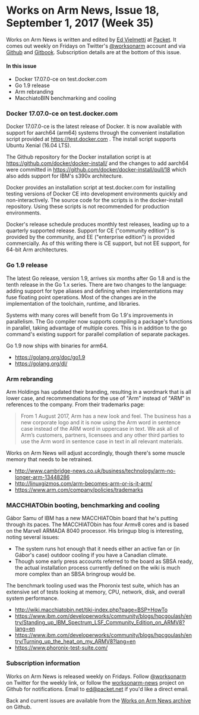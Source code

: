 # Works on Arm News, Issue 18, September 1, 2017 (Week 35)

Works on Arm News is written and edited by [Ed Vielmetti] at [Packet]. It comes out weekly on Fridays on Twitter's [@worksonarm] account and via [Github] and [Gitbook]. Subscription details are at the bottom of this issue.

[Ed Vielmetti]:https://www.packet.net/about/ed-vielmetti/
[Packet]:https://www.packet.net
[@worksonarm]:https://twitter.com/worksonarm
[Github]:http://github.com/vielmetti/worksonarm-news
[Gitbook]:https://vielmetti.gitbooks.io/works-on-arm-news/content/

#### In this issue

* Docker 17.07.0-ce on test.docker.com
* Go 1.9 release
* Arm rebranding
* MacchiatoBIN benchmarking and cooling

### Docker 17.07.0-ce on test.docker.com

Docker 17.07.0-ce is the latest release of Docker. It is
now available with support for aarch64 (arm64) systems through the
convenient installation script provided at https://test.docker.com .
The install script supports Ubuntu Xenial (16.04 LTS).

The Github repository for the Docker installation script is
at https://github.com/docker/docker-install/ and the changes
to add aarch64 were committed in 
https://github.com/docker/docker-install/pull/18 which 
also adds support for IBM's s390x architecture.

Docker provides an installation script at test.docker.com
for installing testing versions of Docker CE into
development environments quickly and non-interactively. The source
code for the scripts is in the docker-install repository. Using
these scripts is not recommended for production environments.

Docker's release schedule produces monthly test releases, leading
up to a quarterly supported release. Support for CE ("community edition")
is provided by the community, and EE ("enterprise edition") is
provided commercially. As of this writing there is CE support,
but not EE support, for 64-bit Arm architectures.

### Go 1.9 release

The latest Go release, version 1.9, arrives six months after Go 1.8 and is the tenth release in the Go 1.x series. There are two changes to the language: adding support for type aliases and defining when implementations may fuse floating point operations. Most of the changes are in the implementation of the toolchain, runtime, and libraries.

Systems with many cores will benefit from Go 1.9's improvements in parallelism. The Go compiler now supports compiling a package's functions in parallel, taking advantage of multiple cores. This is in addition to the go command's existing support for parallel compilation of separate packages.

Go 1.9 now ships with binaries for arm64.

* https://golang.org/doc/go1.9
* https://golang.org/dl/

### Arm rebranding

Arm Holdings has updated their branding, resulting in a wordmark
that is all lower case, and recommendations for the use of "Arm" instead
of "ARM" in references to the company. From their trademarks page:

> From 1 August 2017, Arm has a new look and feel. The business has
a new corporate logo and it is now using the Arm word in sentence
case instead of the ARM word in uppercase in text. We ask all of
Arm’s customers, partners, licensees and any other third parties
to use the Arm word in sentence case in text in all relevant
materials.

Works on Arm News will adjust accordingly, though there's some
muscle memory that needs to be retrained.

* http://www.cambridge-news.co.uk/business/technology/arm-no-longer-arm-13448286
* http://linuxgizmos.com/arm-becomes-arm-or-is-it-arm/
* https://www.arm.com/company/policies/trademarks

### MACCHIATObin booting, benchmarking and cooling

Gábor Samu of IBM has a new MACCHIATObin board that he's putting
through its paces. The MACCHIATObin has four Armv8 cores and is
based on the Marvell ARMADA 8040 processor. His bringup blog is
interesting, noting several issues:

* The system runs hot enough that it needs either an active
fan or (in Gábor's case) outdoor cooling if you have a Canadian climate.
* Though some early press accounts referred to the board as
SBSA ready, the actual installation process currently defined
on the wiki is much more complex than an SBSA bringroup would be.

The benchmark tooling used was the Phoronix test suite, which
has an extensive set of tests looking at memory, CPU, network,
disk, and overall system performance.

* http://wiki.macchiatobin.net/tiki-index.php?page=BSP+HowTo
* https://www.ibm.com/developerworks/community/blogs/hpcgoulash/entry/Standing_up_IBM_Spectrum_LSF_Community_Edition_on_ARMV8?lang=en
* https://www.ibm.com/developerworks/community/blogs/hpcgoulash/entry/Turning_up_the_heat_on_my_ARMV8?lang=en
* https://www.phoronix-test-suite.com/

### Subscription information

Works on Arm News is released weekly on Fridays.
Follow [@worksonarm] on Twitter for the weekly link,
or follow the [worksonarm-news] project on Github
for notifications.
Email to ed@packet.net if you'd like a direct email.

Back and current issues are available from the 
[Works on Arm News archive] on Github.

[Works on Arm News archive]:http://github.com/vielmetti/worksonarm-news
[worksonarm-news]:http://github.com/vielmetti/worksonarm-news
[worksonarm]:https://twitter.com/worksonarm

